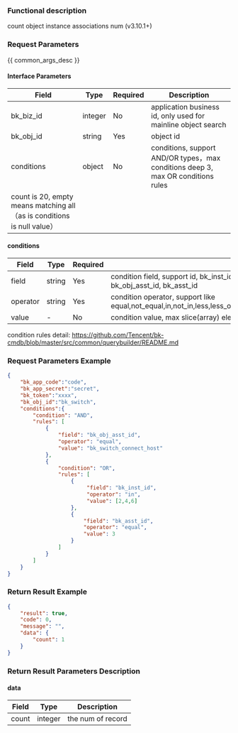### Functional description

count object instance associations num (v3.10.1+)

### Request Parameters

{{ common_args_desc }}

#### Interface Parameters

|  Field     |  Type   | Required | Description                                                                                                            |
|------------|---------|----------|------------------------------------------------------------------------------------------------------------------------|
| bk_biz_id  | integer |  No      | application business id, only used for mainline object search                                                          |
| bk_obj_id  | string  |  Yes     | object id                                                                                                              |
| conditions | object  |  No      | conditions, support AND/OR types，max conditions deep 3, max OR conditions rules 
count is 20, empty means matching all（as is conditions is null value） |

#### conditions

|  Field   |  Type  | Required | Description                                                                                                                |
|----------|--------|----------|----------------------------------------------------------------------------------------------------------------------------|
| field    | string |  Yes     | condition field, support id, bk_inst_id, bk_obj_id, bk_asst_inst_id, bk_asst_obj_id, bk_obj_asst_id, bk_asst_id            |
| operator | string |  Yes     | condition operator, support like equal,not_equal,in,not_in,less,less_or_equal,greater,greater_or_equal,between,not_between |
| value    |   -    |  No      | condition value, max slice(array) elements count is 500                                                                    |

condition rules detail: https://github.com/Tencent/bk-cmdb/blob/master/src/common/querybuilder/README.md

### Request Parameters Example

```json
{
    "bk_app_code":"code",
    "bk_app_secret":"secret",
    "bk_token":"xxxx",
    "bk_obj_id":"bk_switch",
    "conditions":{
        "condition": "AND",
        "rules": [
            {
                "field": "bk_obj_asst_id",
                "operator": "equal",
                "value": "bk_switch_connect_host"
            },
            {
                "condition": "OR",
                "rules": [
                    {
                         "field": "bk_inst_id",
                         "operator": "in",
                         "value": [2,4,6]
                    },
                    {
                        "field": "bk_asst_id",
                        "operator": "equal",
                        "value": 3
                    }
                ]
            }
        ]
    }
}
```

### Return Result Example

```json
{
    "result": true,
    "code": 0,
    "message": "",
    "data": {
        "count": 1
    }
}
```

### Return Result Parameters Description

#### data

| Field  |  Type   | Description       |
|--------|---------|-------------------|
| count  | integer | the num of record |

